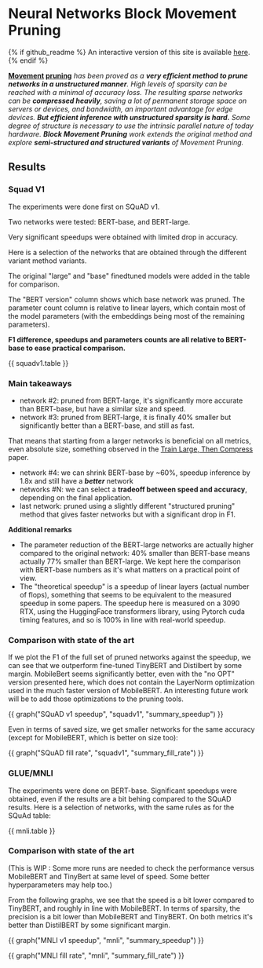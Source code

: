 # Neural Networks Block Movement Pruning

{% if github_readme %}
An interactive version of this site is available [here](https://huggingface.github.io/nn_pruning/).
{% endif %}


**[Movement](https://arxiv.org/abs/2005.07683) [pruning](https://github.com/huggingface/transformers/tree/master/examples/research_projects/movement-pruning)** *has been proved as a **very efficient
method to prune networks in a unstructured manner**. High levels of sparsity can be reached with a minimal of accuracy loss. 
The resulting sparse networks can be **compressed heavily**,
saving a lot of permanent storage space on servers or devices, and bandwidth, an important advantage for edge devices.
**But efficient inference with unstructured sparsity is hard.**
Some degree of structure is necessary to use the intrinsic parallel nature of today hardware.
**Block Movement Pruning** work extends the original method and explore **semi-structured and structured variants** of Movement Pruning.*

## Results

### Squad V1
The experiments were done first on SQuAD v1.

Two networks were tested: BERT-base, and BERT-large.

Very significant speedups were obtained with limited drop in accuracy.

Here is a selection of the networks that are obtained through the different variant method variants.

The original "large" and "base" finedtuned models were added in the table for comparison.

The "BERT version" column shows which base network was pruned.
The parameter count column is relative to linear layers, which contain most of the model parameters (with the embeddings being most of the remaining parameters).

**F1 difference, speedups and parameters counts are all relative to BERT-base to ease practical comparison.**
    
{{ squadv1.table }}

### Main takeaways
- network #2: pruned from BERT-large, it's significantly more accurate than BERT-base, but have a similar size and speed.
- network #3: pruned from BERT-large, it is finally 40% smaller but significantly better than a BERT-base, and still as fast.

That means that starting from a larger networks is beneficial on all metrics, even absolute size, something observed in the [Train Large, Then Compress](https://arxiv.org/abs/2002.11794) paper.
  
- network #4: we can shrink BERT-base by ~60%, speedup inference by 1.8x and still have a ***better*** network
- networks #N: we can select a **tradeoff between speed and accuracy**, depending on the final application.
- last network: pruned using a slightly different "structured pruning" method that gives faster networks but with a significant drop in F1.

**Additional remarks**
- The parameter reduction of the BERT-large networks are actually higher compared to the original network: 40% smaller than BERT-base means actually 77% smaller than BERT-large.
We kept here the comparison with BERT-base numbers as it's what matters on a practical point of view.
- The "theoretical speedup" is a speedup of linear layers (actual number of flops), something that seems to be equivalent to the measured speedup in some papers. 
The speedup here is measured on a 3090 RTX, using the HuggingFace transformers library, using Pytorch cuda timing features, and so is 100% in line with real-world speedup.

### Comparison with state of the art 
If we plot the F1 of the full set of pruned networks against the speedup, we can see that we outperform fine-tuned TinyBERT and Distilbert by some margin.
MobileBert seems significantly better, even with the "no OPT" version presented here, which does not contain the LayerNorm optimization used in the much faster version of MobileBERT.
An interesting future work will be to add those optimizations to the pruning tools.

{{ graph("SQuAD v1 speedup", "squadv1", "summary_speedup") }}

Even in terms of saved size, we get smaller networks for the same accuracy (except for MobileBERT, which is better on size too):

{{ graph("SQuAD fill rate", "squadv1", "summary_fill_rate") }}

### GLUE/MNLI 

The experiments were done on BERT-base.
Significant speedups were obtained, even if the results are a bit behing compared to the SQuAD results.
Here is a selection of networks, with the same rules as for the SQuAd table:

{{ mnli.table }}


### Comparison with state of the art 
(This is WIP : Some more runs are needed to check the performance versus MobileBERT and TinyBert at same level of speed. Some better hyperparameters may help too.)

From the following graphs, we see that the speed is a bit lower compared to TinyBERT, and roughly in line with MobileBERT.
In terms of sparsity, the precision is a bit lower than MobileBERT and TinyBERT. 
On both metrics it's better than DistilBERT by some significant margin.

{{ graph("MNLI v1 speedup", "mnli", "summary_speedup") }}


{{ graph("MNLI fill rate", "mnli", "summary_fill_rate") }}